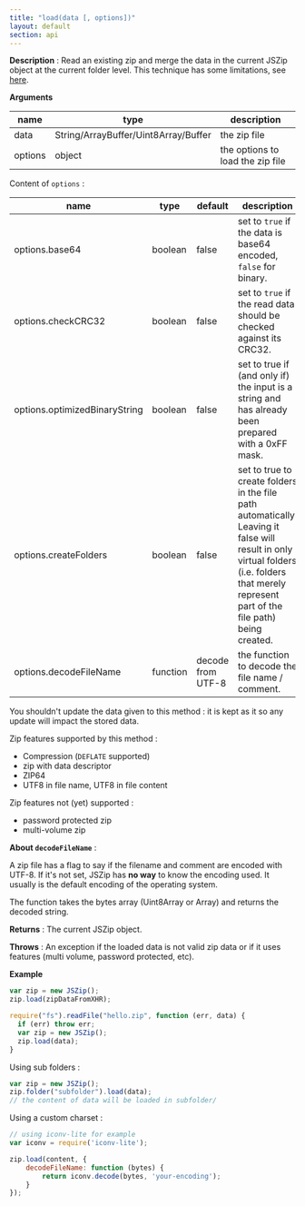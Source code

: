 ```yaml
---
title: "load(data [, options])"
layout: default
section: api
---
```


__Description__ : Read an existing zip and merge the data in the current JSZip
object at the current folder level. This technique has some limitations, see
[here]({{site.baseurl}}/documentation/limitations.html).

__Arguments__

name               | type   | description
-------------------|--------|------------
data               | String/ArrayBuffer/Uint8Array/Buffer | the zip file
options            | object | the options to load the zip file

Content of `options` :

name                          | type    | default | description
------------------------------|---------|---------|------------
options.base64                | boolean | false   | set to `true` if the data is base64 encoded, `false` for binary.
options.checkCRC32            | boolean | false   | set to `true` if the read data should be checked against its CRC32.
options.optimizedBinaryString | boolean | false   | set to true if (and only if) the input is a string and has already been prepared with a 0xFF mask.
options.createFolders      | boolean | false   | set to true to create folders in the file path automatically. Leaving it false will result in only virtual folders (i.e. folders that merely represent part of the file path) being created.
options.decodeFileName        | function | decode from UTF-8 | the function to decode the file name / comment.

You shouldn't update the data given to this method : it is kept as it so any
update will impact the stored data.

Zip features supported by this method :

* Compression (<code>DEFLATE</code> supported)
* zip with data descriptor
* ZIP64
* UTF8 in file name, UTF8 in file content

Zip features not (yet) supported :

* password protected zip
* multi-volume zip


__About `decodeFileName`__ :

A zip file has a flag to say if the filename and comment are encoded with UTF-8.
If it's not set, JSZip has **no way** to know the encoding used. It usually
is the default encoding of the operating system.

The function takes the bytes array (Uint8Array or Array) and returns the
decoded string.

__Returns__ : The current JSZip object.

__Throws__ : An exception if the loaded data is not valid zip data or if it
uses features (multi volume, password protected, etc).

<!--
__Complexity__ : for k the number of entries in the zip file and n the length
of the data :

The default use case is **O(k)**.
If the data is in base64, we must first decode it : **O(k + n)**.
If the data is a string not in base64 and optimizedBinaryString is false, we
must apply the 0xFF mask : **O(k + n)**.
If checkCRC32 is true, it **adds** to the above complexity **O(n)** and the
complexity of the decompression algorithm.
-->

__Example__

```js
var zip = new JSZip();
zip.load(zipDataFromXHR);
```

```js
require("fs").readFile("hello.zip", function (err, data) {
  if (err) throw err;
  var zip = new JSZip();
  zip.load(data);
}
```

Using sub folders :

```js
var zip = new JSZip();
zip.folder("subfolder").load(data);
// the content of data will be loaded in subfolder/
```

Using a custom charset :

```js
// using iconv-lite for example
var iconv = require('iconv-lite');

zip.load(content, {
    decodeFileName: function (bytes) {
        return iconv.decode(bytes, 'your-encoding');
    }
});
```

